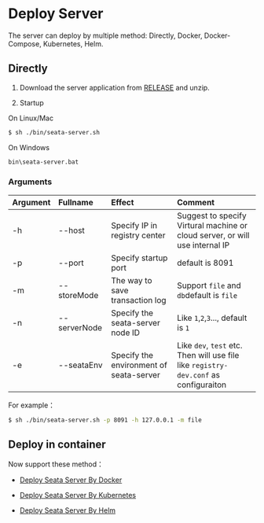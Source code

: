 # Deploy Server

The server can deploy by multiple method: Directly, Docker, Docker-Compose, Kubernetes, Helm.

## Directly 

1. Download the server application from [RELEASE](https://github.com/seata/seata/releases) and unzip. 

2. Startup

On Linux/Mac

```bash
$ sh ./bin/seata-server.sh
```

On Windows

```cmd
bin\seata-server.bat
```

### Arguments

|Argument|Fullname|Effect|Comment|
|:--|:--|:--|:--|
|-h|--host|Specify IP in registry center|Suggest to specify Virtural machine or cloud server, or will use internal IP|
|-p|--port|Specify startup port |default is 8091|
|-m|--storeMode|The way to save transaction log | Support `file` and `db`default is  `file`|
|-n|--serverNode|Specify the seata-server node ID |Like `1`,`2`,`3`..., default is `1`|
|-e|--seataEnv|Specify the environment of  seata-server |Like `dev`, `test` etc. Then will use file like `registry-dev.conf` as configuraiton|

For example：

```bash
$ sh ./bin/seata-server.sh -p 8091 -h 127.0.0.1 -m file
```

## Deploy in container

Now support these method：

- [Deploy Seata Server By Docker](./deploy-by-docker.md)

- [Deploy Seata Server By Kubernetes](./deploy-by-kubernetes.md)

- [Deploy Seata Server By Helm](./deploy-by-helm.md)
